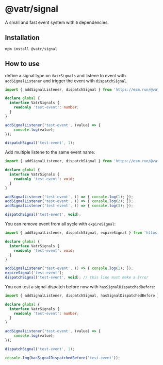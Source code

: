 # @vatr/signal

A small and fast event system with `0` dependencies.

## Installation

`npm install @vatr/signal`

## How to use

define a signal type on `VatrSignals` and listene to event with `addSignalListener` and trigger the event with `dispatchSignal`.

```TypeScript
import { addSignalListener, dispatchSignal } from 'https://esm.run/@vatr/signal';

declare global {
  interface VatrSignals {
    readonly 'test-event': number;
  }
}

addSignalListener('test-event', (value) => {
    console.log(value);
});

dispatchSignal('test-event', 1);
```

Add multiple listene to the same event name:

```TypeScript
import { addSignalListener, dispatchSignal } from 'https://esm.run/@vatr/signal';

declare global {
  interface VatrSignals {
    readonly 'test-event': void;
  }
}

addSignalListener('test-event', () => { console.log(1); });
addSignalListener('test-event', () => { console.log(2); });
addSignalListener('test-event', () => { console.log(3); });

dispatchSignal('test-event', void);
```

You can remove event from all sycle with `expireSignal`:

```TypeScript
import { addSignalListener, dispatchSignal, expireSignal } from 'https://esm.run/@vatr/signal';

declare global {
  interface VatrSignals {
    readonly 'test-event': void;
  }
}

addSignalListener('test-event', () => { console.log(1); });
expireSignal('test-event');
dispatchSignal('test-event', void); // this line must make a Error
```

You can test a signal dispatch before now with `hasSignalDispatchedBefore`:

```TypeScript
import { addSignalListener, dispatchSignal, hasSignalDispatchedBefore } from 'https://esm.run/@vatr/signal';

declare global {
  interface VatrSignals {
    readonly 'test-event': number;
  }
}

addSignalListener('test-event', (value) => {
    console.log(value);
});

dispatchSignal('test-event', 1);

console.log(hasSignalDispatchedBefore('test-event'));
```
